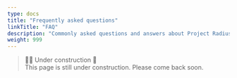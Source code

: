 ```yaml
---
type: docs
title: "Frequently asked questions"
linkTitle: "FAQ"
description: "Commonly asked questions and answers about Project Radius"
weight: 999
---
```


> 👷‍♂️ Under construction 🚧 <br>
This page is still under construction. Please come back soon.